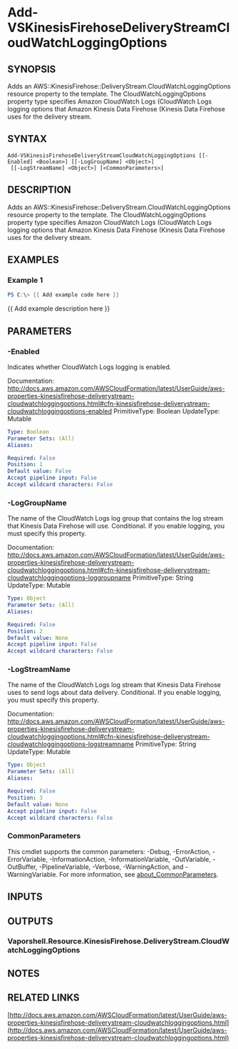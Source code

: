 # Add-VSKinesisFirehoseDeliveryStreamCloudWatchLoggingOptions

## SYNOPSIS
Adds an AWS::KinesisFirehose::DeliveryStream.CloudWatchLoggingOptions resource property to the template.
The CloudWatchLoggingOptions property type specifies Amazon CloudWatch Logs (CloudWatch Logs logging options that Amazon Kinesis Data Firehose (Kinesis Data Firehose uses for the delivery stream.

## SYNTAX

```
Add-VSKinesisFirehoseDeliveryStreamCloudWatchLoggingOptions [[-Enabled] <Boolean>] [[-LogGroupName] <Object>]
 [[-LogStreamName] <Object>] [<CommonParameters>]
```

## DESCRIPTION
Adds an AWS::KinesisFirehose::DeliveryStream.CloudWatchLoggingOptions resource property to the template.
The CloudWatchLoggingOptions property type specifies Amazon CloudWatch Logs (CloudWatch Logs logging options that Amazon Kinesis Data Firehose (Kinesis Data Firehose uses for the delivery stream.

## EXAMPLES

### Example 1
```powershell
PS C:\> {{ Add example code here }}
```

{{ Add example description here }}

## PARAMETERS

### -Enabled
Indicates whether CloudWatch Logs logging is enabled.

Documentation: http://docs.aws.amazon.com/AWSCloudFormation/latest/UserGuide/aws-properties-kinesisfirehose-deliverystream-cloudwatchloggingoptions.html#cfn-kinesisfirehose-deliverystream-cloudwatchloggingoptions-enabled
PrimitiveType: Boolean
UpdateType: Mutable

```yaml
Type: Boolean
Parameter Sets: (All)
Aliases:

Required: False
Position: 1
Default value: False
Accept pipeline input: False
Accept wildcard characters: False
```

### -LogGroupName
The name of the CloudWatch Logs log group that contains the log stream that Kinesis Data Firehose will use.
Conditional.
If you enable logging, you must specify this property.

Documentation: http://docs.aws.amazon.com/AWSCloudFormation/latest/UserGuide/aws-properties-kinesisfirehose-deliverystream-cloudwatchloggingoptions.html#cfn-kinesisfirehose-deliverystream-cloudwatchloggingoptions-loggroupname
PrimitiveType: String
UpdateType: Mutable

```yaml
Type: Object
Parameter Sets: (All)
Aliases:

Required: False
Position: 2
Default value: None
Accept pipeline input: False
Accept wildcard characters: False
```

### -LogStreamName
The name of the CloudWatch Logs log stream that Kinesis Data Firehose uses to send logs about data delivery.
Conditional.
If you enable logging, you must specify this property.

Documentation: http://docs.aws.amazon.com/AWSCloudFormation/latest/UserGuide/aws-properties-kinesisfirehose-deliverystream-cloudwatchloggingoptions.html#cfn-kinesisfirehose-deliverystream-cloudwatchloggingoptions-logstreamname
PrimitiveType: String
UpdateType: Mutable

```yaml
Type: Object
Parameter Sets: (All)
Aliases:

Required: False
Position: 3
Default value: None
Accept pipeline input: False
Accept wildcard characters: False
```

### CommonParameters
This cmdlet supports the common parameters: -Debug, -ErrorAction, -ErrorVariable, -InformationAction, -InformationVariable, -OutVariable, -OutBuffer, -PipelineVariable, -Verbose, -WarningAction, and -WarningVariable. For more information, see [about_CommonParameters](http://go.microsoft.com/fwlink/?LinkID=113216).

## INPUTS

## OUTPUTS

### Vaporshell.Resource.KinesisFirehose.DeliveryStream.CloudWatchLoggingOptions
## NOTES

## RELATED LINKS

[http://docs.aws.amazon.com/AWSCloudFormation/latest/UserGuide/aws-properties-kinesisfirehose-deliverystream-cloudwatchloggingoptions.html](http://docs.aws.amazon.com/AWSCloudFormation/latest/UserGuide/aws-properties-kinesisfirehose-deliverystream-cloudwatchloggingoptions.html)


